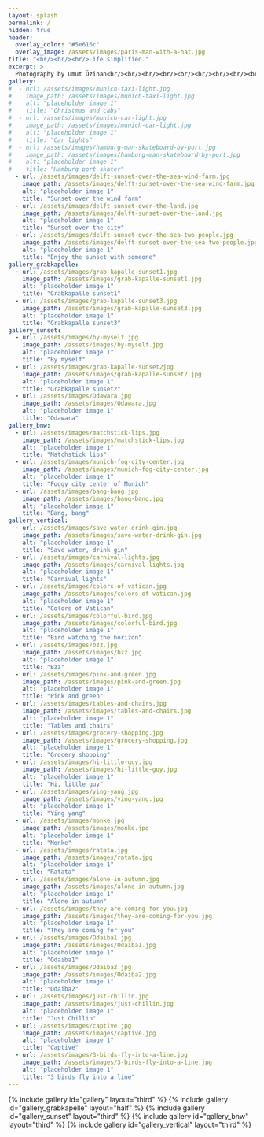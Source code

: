 ```yaml
---
layout: splash
permalink: /
hidden: true
header:
  overlay_color: "#5e616c"
  overlay_image: /assets/images/paris-man-with-a-hat.jpg
title: "<br/><br/><br/>Life simplified."
excerpt: >
  Photography by Umut Özinan<br/><br/><br/><br/><br/><br/><br/><br/><br/><br/><br/><br/><br/><br/>
gallery:
#  - url: /assets/images/munich-taxi-light.jpg
#    image_path: /assets/images/munich-taxi-light.jpg
#    alt: "placeholder image 1"
#    title: "Christmas and cabs"
#  - url: /assets/images/munich-car-light.jpg
#    image_path: /assets/images/munich-car-light.jpg
#    alt: "placeholder image 1"
#    title: "Car lights"
#  - url: /assets/images/hamburg-man-skateboard-by-port.jpg
#    image_path: /assets/images/hamburg-man-skateboard-by-port.jpg
#    alt: "placeholder image 1"
#    title: "Hamburg port skater"
  - url: /assets/images/delft-sunset-over-the-sea-wind-farm.jpg
    image_path: /assets/images/delft-sunset-over-the-sea-wind-farm.jpg
    alt: "placeholder image 1"
    title: "Sunset over the wind farm"
  - url: /assets/images/delft-sunset-over-the-land.jpg
    image_path: /assets/images/delft-sunset-over-the-land.jpg
    alt: "placeholder image 1"
    title: "Sunset over the city"
  - url: /assets/images/delft-sunset-over-the-sea-two-people.jpg
    image_path: /assets/images/delft-sunset-over-the-sea-two-people.jpg
    alt: "placeholder image 1"
    title: "Enjoy the sunset with someone"
gallery_grabkapelle:
  - url: /assets/images/grab-kapalle-sunset1.jpg
    image_path: /assets/images/grab-kapalle-sunset1.jpg
    alt: "placeholder image 1"
    title: "Grabkapalle sunset1"
  - url: /assets/images/grab-kapalle-sunset3.jpg
    image_path: /assets/images/grab-kapalle-sunset3.jpg
    alt: "placeholder image 1"
    title: "Grabkapalle sunset3"
gallery_sunset:
  - url: /assets/images/by-myself.jpg
    image_path: /assets/images/by-myself.jpg
    alt: "placeholder image 1"
    title: "By myself"
  - url: /assets/images/grab-kapalle-sunset2jpg
    image_path: /assets/images/grab-kapalle-sunset2.jpg
    alt: "placeholder image 1"
    title: "Grabkapalle sunset2"
  - url: /assets/images/Odawara.jpg
    image_path: /assets/images/Odawara.jpg
    alt: "placeholder image 1"
    title: "Odawara"
gallery_bnw:
  - url: /assets/images/matchstick-lips.jpg
    image_path: /assets/images/matchstick-lips.jpg
    alt: "placeholder image 1"
    title: "Matchstick lips"
  - url: /assets/images/munich-fog-city-center.jpg
    image_path: /assets/images/munich-fog-city-center.jpg
    alt: "placeholder image 1"
    title: "Foggy city center of Munich"
  - url: /assets/images/bang-bang.jpg
    image_path: /assets/images/bang-bang.jpg
    alt: "placeholder image 1"
    title: "Bang, bang"
gallery_vertical:
  - url: /assets/images/save-water-drink-gin.jpg
    image_path: /assets/images/save-water-drink-gin.jpg
    alt: "placeholder image 1"
    title: "Save water, drink gin"
  - url: /assets/images/carnival-lights.jpg
    image_path: /assets/images/carnival-lights.jpg
    alt: "placeholder image 1"
    title: "Carnival lights"
  - url: /assets/images/colors-of-vatican.jpg
    image_path: /assets/images/colors-of-vatican.jpg
    alt: "placeholder image 1"
    title: "Colors of Vatican"
  - url: /assets/images/colorful-bird.jpg
    image_path: /assets/images/colorful-bird.jpg
    alt: "placeholder image 1"
    title: "Bird watching the horizon"
  - url: /assets/images/bzz.jpg
    image_path: /assets/images/bzz.jpg
    alt: "placeholder image 1"
    title: "Bzz"
  - url: /assets/images/pink-and-green.jpg
    image_path: /assets/images/pink-and-green.jpg
    alt: "placeholder image 1"
    title: "Pink and green"
  - url: /assets/images/tables-and-chairs.jpg
    image_path: /assets/images/tables-and-chairs.jpg
    alt: "placeholder image 1"
    title: "Tables and chairs"
  - url: /assets/images/grocery-shopping.jpg
    image_path: /assets/images/grocery-shopping.jpg
    alt: "placeholder image 1"
    title: "Grocery shopping"
  - url: /assets/images/hi-little-guy.jpg
    image_path: /assets/images/hi-little-guy.jpg
    alt: "placeholder image 1"
    title: "Hi, little guy"
  - url: /assets/images/ying-yang.jpg
    image_path: /assets/images/ying-yang.jpg
    alt: "placeholder image 1"
    title: "Ying yang"
  - url: /assets/images/monke.jpg
    image_path: /assets/images/monke.jpg
    alt: "placeholder image 1"
    title: "Monke"
  - url: /assets/images/ratata.jpg
    image_path: /assets/images/ratata.jpg
    alt: "placeholder image 1"
    title: "Ratata"
  - url: /assets/images/alone-in-autumn.jpg
    image_path: /assets/images/alone-in-autumn.jpg
    alt: "placeholder image 1"
    title: "Alone in autumn"
  - url: /assets/images/they-are-coming-for-you.jpg
    image_path: /assets/images/they-are-coming-for-you.jpg
    alt: "placeholder image 1"
    title: "They are coming for you"
  - url: /assets/images/Odaiba1.jpg
    image_path: /assets/images/Odaiba1.jpg
    alt: "placeholder image 1"
    title: "Odaiba1"
  - url: /assets/images/Odaiba2.jpg
    image_path: /assets/images/Odaiba2.jpg
    alt: "placeholder image 1"
    title: "Odaiba2"
  - url: /assets/images/just-chillin.jpg
    image_path: /assets/images/just-chillin.jpg
    alt: "placeholder image 1"
    title: "Just Chillin"
  - url: /assets/images/captive.jpg
    image_path: /assets/images/captive.jpg
    alt: "placeholder image 1"
    title: "Captive"
  - url: /assets/images/3-birds-fly-into-a-line.jpg
    image_path: /assets/images/3-birds-fly-into-a-line.jpg
    alt: "placeholder image 1"
    title: "3 birds fly into a line"
---
```


{% include gallery id="gallery" layout="third" %}
{% include gallery id="gallery_grabkapelle" layout="half" %}
{% include gallery id="gallery_sunset" layout="third" %}
{% include gallery id="gallery_bnw" layout="third" %}
{% include gallery id="gallery_vertical" layout="third" %}